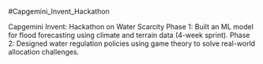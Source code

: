 #Capgemini_Invent_Hackathon

Capgemini Invent: Hackathon on Water Scarcity
Phase 1: Built an ML model for flood forecasting using climate and terrain data (4-week sprint).
Phase 2: Designed water regulation policies using game theory to solve real-world allocation challenges.

